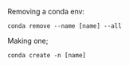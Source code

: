 Removing a conda env:

```
conda remove --name [name] --all
```

Making one;

```
conda create -n [name]
```